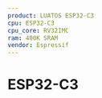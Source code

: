 ```yaml
---
product: LUATOS ESP32-C3
cpu: ESP32-C3
cpu_core: RV32IMC
ram: 400K SRAM
vendor: Espressif
---
```


# ESP32-C3

